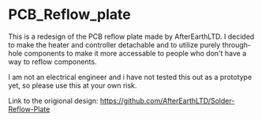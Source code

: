 # PCB_Reflow_plate
This is a redesign of the PCB reflow plate made by AfterEarthLTD. I decided to make the heater and controller detachable and to utilize purely through-hole components to make it more accessable to people who don't have a way to reflow components.

I am not an electrical engineer and i have not tested this out as a prototype yet, so please use this at your own risk. 


Link to the origional design: https://github.com/AfterEarthLTD/Solder-Reflow-Plate
